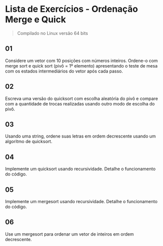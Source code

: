 # Lista de Exercícios - Ordenação Merge e Quick

> Compilado no Linux versão 64 bits

## 01

Considere um vetor com 10 posições com números inteiros. Ordene-o com merge sort e quick sort (pivô = 1º elemento) apresentando o teste de mesa com os estados intermediários do vetor após cada passo.

## 02

Escreva uma versão do quicksort com escolha aleatória do pivô e compare com a quantidade de trocas realizadas usando outro modo de escolha do pivô.

## 03

Usando uma string, ordene suas letras em ordem decrescente usando um algoritmo de quicksort.

## 04

Implemente um quicksort usando recursividade. Detalhe o funcionamento do código.

## 05

Implemente um mergesort usando recursividade. Detalhe o funcionamento do código.

## 06

Use um mergesort para ordenar um vetor de inteiros em ordem decrescente.
